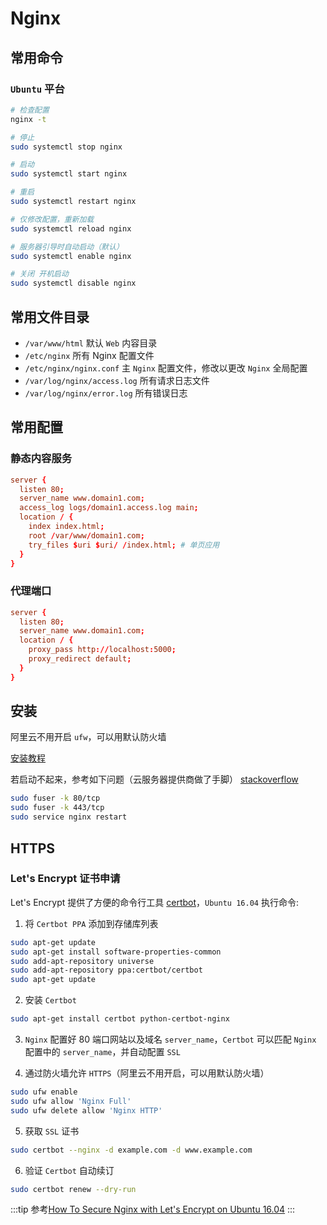 # Nginx

## 常用命令

### `Ubuntu` 平台

```bash
# 检查配置
nginx -t

# 停止
sudo systemctl stop nginx

# 启动
sudo systemctl start nginx

# 重启
sudo systemctl restart nginx

# 仅修改配置，重新加载
sudo systemctl reload nginx

# 服务器引导时自动启动（默认）
sudo systemctl enable nginx

# 关闭 开机启动
sudo systemctl disable nginx
```

## 常用文件目录

- `/var/www/html` 默认 `Web` 内容目录
- `/etc/nginx` 所有 Nginx 配置文件
- `/etc/nginx/nginx.conf` 主 `Nginx` 配置文件，修改以更改 `Nginx` 全局配置
- `/var/log/nginx/access.log` 所有请求日志文件
- `/var/log/nginx/error.log` 所有错误日志

## 常用配置

### 静态内容服务
```conf
server {
  listen 80;
  server_name www.domain1.com;
  access_log logs/domain1.access.log main;
  location / {
    index index.html;
    root /var/www/domain1.com;
    try_files $uri $uri/ /index.html; # 单页应用
  }
}
```

### 代理端口
```conf
server {
  listen 80;
  server_name www.domain1.com;
  location / {
    proxy_pass http://localhost:5000;
    proxy_redirect default;
  }
}
```

## 安装

阿里云不用开启 `ufw`，可以用默认防火墙

[安装教程](https://www.digitalocean.com/community/tutorials/how-to-install-nginx-on-ubuntu-16-04)

若启动不起来，参考如下问题（云服务器提供商做了手脚）
[stackoverflow](https://stackoverflow.com/questions/35868976/nginx-not-started-and-cant-start/40076325)

```bash
sudo fuser -k 80/tcp
sudo fuser -k 443/tcp
sudo service nginx restart
```

## HTTPS

### Let's Encrypt 证书申请

Let's Encrypt 提供了方便的命令行工具 [certbot](https://certbot.eff.org/lets-encrypt/ubuntuxenial-nginx)，`Ubuntu 16.04` 执行命令:

1. 将 `Certbot PPA` 添加到存储库列表
```bash
sudo apt-get update
sudo apt-get install software-properties-common
sudo add-apt-repository universe
sudo add-apt-repository ppa:certbot/certbot
sudo apt-get update
```

2. 安装 `Certbot`
```bash
sudo apt-get install certbot python-certbot-nginx
```

3. `Nginx` 配置好 80 端口网站以及域名 `server_name`，`Certbot` 可以匹配 `Nginx` 配置中的 `server_name`，并自动配置 `SSL`

4. 通过防火墙允许 `HTTPS`（阿里云不用开启，可以用默认防火墙）
```bash
sudo ufw enable
sudo ufw allow 'Nginx Full'
sudo ufw delete allow 'Nginx HTTP'
```

5. 获取 `SSL` 证书
```bash
sudo certbot --nginx -d example.com -d www.example.com
```

6. 验证 `Certbot` 自动续订
```bash
sudo certbot renew --dry-run
```

:::tip
参考[How To Secure Nginx with Let's Encrypt on Ubuntu 16.04](https://www.digitalocean.com/community/tutorials/how-to-secure-nginx-with-let-s-encrypt-on-ubuntu-16-04)
:::
